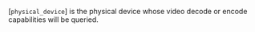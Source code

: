 [`physical_device`] is the physical device whose video decode or encode
capabilities will be queried.
